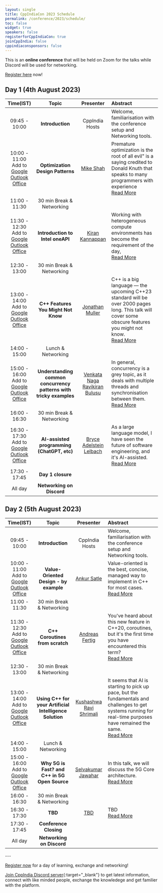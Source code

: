 ```yaml
---
layout: single
title: CppIndiaCon 2023 Schedule
permalink: /conference/2023/schedule/
toc: false
widget: true
speakers: false
registerforCppIndiaCon: true
joinCppIndia: false
cppindiaconsponsors: false
---
```

<!-- TODO: Change the time slots without 15 min breaks. If agreed add a seperate line for break -->
<!-- <a href="/conference/2022/invites/invite2022_inbal.ics" id="session-invite" style="display:none;">
    <img src="\assets\images\SessionPost\session_invite.png" alt="Add to Calendar" title="Add this talk to Calendar">
</a> -->

This is an **online conference** that will be held on Zoom for the talks while Discord will be used for networking. 

[Register here](/conference/2023/CppIndiaCon-reg-form/) now!

<h2> Day 1 (4th August 2023)</h2>

<table>
  <thead>
    <tr>
      <th style="text-align: center">Time(IST)</th>
      <th style="text-align: center">Topic</th>
      <th style="text-align: center">Presenter</th>
      <th style="text-align: left">Abstract</th>
    </tr>
  </thead>
  <tbody>
    <tr>
      <td style="text-align: center">09:45 - 10:00<br></td>
      <td style="text-align: center"><strong>Introduction</strong></td>
      <td style="text-align: center">CppIndia Hosts</td>
      <td style="text-align: left">Welcome, familiarisation with the conference setup and Networking tools.</td>
    </tr>
    <tr>
      <td style="text-align: center">10:00 - 11:00 <br>Add to 
        <a href="https://calendar.google.com/calendar/render?action=TEMPLATE&dates=20230804T043000Z%2F20230804T053000Z&details=Register%20for%20CppIndiaCon%202023%20to%20join%20the%20talk%20https%3A%2F%2Fwww.cppindia.co.in%2Fconference%2F2023%2FCppIndiaCon-reg-form%2F%20&location=Zoom%20Virtual&text=%5BCppIndiaCon%202023%5D%20Optimization%20Design%20Patterns%20by%20Mike%20Shah" target="_blank" style="text-decoration: underline;" title="Save Event in my Calendar">Google</a><br>
        <a href="https://outlook.live.com/calendar/0/action/compose?body=Register%20for%20CppIndiaCon%202023%20to%20join%20the%20talk%20https%3A%2F%2Fwww.cppindia.co.in%2Fconference%2F2023%2FCppIndiaCon-reg-form%2F%20&enddt=2023-08-04T05%3A30%3A00%2B00%3A00&location=Zoom%20Virtual&path=%2Fcalendar%2Faction%2Fcompose&rru=addevent&startdt=2023-08-04T04%3A30%3A00%2B00%3A00&subject=%5BCppIndiaCon%202023%5D%20Optimization%20Design%20Patterns%20by%20Mike%20Shah" target="_blank" style="text-decoration: underline;" title="Save Event in my Calendar">Outlook</a><br>
        <a href="https://outlook.office.com/calendar/0/action/compose?body=Register%20for%20CppIndiaCon%202023%20to%20join%20the%20talk%20https%3A%2F%2Fwww.cppindia.co.in%2Fconference%2F2023%2FCppIndiaCon-reg-form%2F%20&enddt=2023-08-04T05%3A30%3A00%2B00%3A00&location=Zoom%20Virtual&path=%2Fcalendar%2Faction%2Fcompose&rru=addevent&startdt=2023-08-04T04%3A30%3A00%2B00%3A00&subject=%5BCppIndiaCon%202023%5D%20Optimization%20Design%20Patterns%20by%20Mike%20Shah" target="_blank" style="text-decoration: underline;" title="Save Event in my Calendar">Office</a><!--Change here-->
      </td>
      <td style="text-align: center"><strong>Optimization Design Patterns</strong></td>
      <td style="text-align: center"><a href="/conference/2023/speakers/mike/">Mike Shah</a></td>
      <td style="text-align: left">
      Premature optimization is the root of all evil" is a saying credited to Donald Knuth that speaks to many programmers with experience <span id="hidden-first" style="display:none">-- nut anecdotally I have observed folks overlooking the next sentence stating: "Yet we should not pass up our opportunities in that critical 3%". In this talk, the audience will be introduced to some common optimization design patterns. I will discuss precomputation, lazy versus eager evaluation, batching, caching, specialization, hinting, hashing, and using your compiler among 'optimization design patterns' that every programmer should be aware of. Examples will be demonstrated in Modern C++, and the goal is for the audience to leave feeling comfortable implementing each optimization design pattern to improve performance of their code.
      </span>
      <a href="#read-more-first" id="read-more-first" style="display:block">Read More</a>
      <a href="#read-less-first" id="read-less-first" style="display:none">Read Less</a>
      </td>
    </tr>
    <tr>
      <td style="text-align: center">11:00 - 11:30</td>
      <td style="text-align: center">30 min Break &amp; Networking</td>
      <td style="text-align: center">&nbsp;</td>
      <td style="text-align: left">&nbsp;</td>
    </tr>
    <tr>
      <td style="text-align: center">11:30 - 12:30 <br>
      Add to 
        <a href="https://calendar.google.com/calendar/render?action=TEMPLATE&dates=20230804T060000Z%2F20230804T070000Z&details=Register%20for%20CppIndiaCon%202023%20to%20join%20the%20talk%20https%3A%2F%2Fwww.cppindia.co.in%2Fconference%2F2023%2FCppIndiaCon-reg-form%2F%20&location=Zoom%20Virtual&text=%5BCppIndiaCon%202023%5D%20Introduction%20to%20Intel%20oneAPI%20by%20Kiran%20Kannappan" target="_blank" style="text-decoration: underline;" title="Save Event in my Calendar">Google</a><br>
        <a href="https://outlook.live.com/calendar/0/action/compose?body=Register%20for%20CppIndiaCon%202023%20to%20join%20the%20talk%20https%3A%2F%2Fwww.cppindia.co.in%2Fconference%2F2023%2FCppIndiaCon-reg-form%2F%20&enddt=2023-08-04T07%3A00%3A00%2B00%3A00&location=Zoom%20Virtual&path=%2Fcalendar%2Faction%2Fcompose&rru=addevent&startdt=2023-08-04T06%3A00%3A00%2B00%3A00&subject=%5BCppIndiaCon%202023%5D%20Introduction%20to%20Intel%20oneAPI%20by%20Kiran%20Kannappan" target="_blank" style="text-decoration: underline;" title="Save Event in my Calendar">Outlook</a><br>
        <a href="https://outlook.office.com/calendar/0/action/compose?body=Register%20for%20CppIndiaCon%202023%20to%20join%20the%20talk%20https%3A%2F%2Fwww.cppindia.co.in%2Fconference%2F2023%2FCppIndiaCon-reg-form%2F%20&enddt=2023-08-04T07%3A00%3A00%2B00%3A00&location=Zoom%20Virtual&path=%2Fcalendar%2Faction%2Fcompose&rru=addevent&startdt=2023-08-04T06%3A00%3A00%2B00%3A00&subject=%5BCppIndiaCon%202023%5D%20Introduction%20to%20Intel%20oneAPI%20by%20Kiran%20Kannappan" target="_blank" style="text-decoration: underline;" title="Save Event in my Calendar">Office</a>
      </td>
      <td style="text-align: center"><strong>Introduction to Intel oneAPI</strong></td>
      <td style="text-align: center"><a href="/conference/2023/speakers/kiran/">Kiran Kannappan</a></td>
      <td style="text-align: left">
      Working with heterogeneous compute environments has become the requirement of the day, <span id="hidden-second" style="display:none"> the ecosystem needed like programming languages, optimization tools still remain different requiring code rewrites. oneAPI an industry initiative by Intel, makes a bold attempt to bridge this gap, providing a unified development system to enhance productivity. Intel also provides oneAPI tools, to work with various compute hardware with one point of entry. This is the language SYCL/DPC++ (Data Parallel C++)
      </span>
      <a href="#read-more-second" id="read-more-second" style="display:block">Read More</a>
      <a href="#read-less-second" id="read-less-second" style="display:none">Read Less</a>
      </td>
    </tr>
    <tr>
      <td style="text-align: center">12:30 - 13:00</td>
      <td style="text-align: center">30 min Break &amp; Networking</td>
      <td style="text-align: center">&nbsp;</td>
      <td style="text-align: left">&nbsp;</td>
    </tr>
    <tr>
      <td style="text-align: center">13:00 - 14:00 <br>Add to 
        <a href="https://calendar.google.com/calendar/render?action=TEMPLATE&dates=20230804T073000Z%2F20230804T083000Z&details=Register%20for%20CppIndiaCon%202023%20to%20join%20the%20talk%20https%3A%2F%2Fwww.cppindia.co.in%2Fconference%2F2023%2FCppIndiaCon-reg-form%2F%20&location=Zoom%20Virtual&text=%5BCppIndiaCon%202023%5D%20C%2B%2B%20Features%20You%20Might%20Not%20Know%20by%20Jonathan%20Muller" target="_blank" style="text-decoration: underline;" title="Save Event in my Calendar">Google</a><br>
        <a href="https://outlook.live.com/calendar/0/action/compose?body=Register%20for%20CppIndiaCon%202023%20to%20join%20the%20talk%20https%3A%2F%2Fwww.cppindia.co.in%2Fconference%2F2023%2FCppIndiaCon-reg-form%2F%20&enddt=2023-08-04T08%3A30%3A00%2B00%3A00&location=Zoom%20Virtual&path=%2Fcalendar%2Faction%2Fcompose&rru=addevent&startdt=2023-08-04T07%3A30%3A00%2B00%3A00&subject=%5BCppIndiaCon%202023%5D%20C%2B%2B%20Features%20You%20Might%20Not%20Know%20by%20Jonathan%20Muller" target="_blank" style="text-decoration: underline;" title="Save Event in my Calendar">Outlook</a><br>
        <a href="https://outlook.office.com/calendar/0/action/compose?body=Register%20for%20CppIndiaCon%202023%20to%20join%20the%20talk%20https%3A%2F%2Fwww.cppindia.co.in%2Fconference%2F2023%2FCppIndiaCon-reg-form%2F%20&enddt=2023-08-04T08%3A30%3A00%2B00%3A00&location=Zoom%20Virtual&path=%2Fcalendar%2Faction%2Fcompose&rru=addevent&startdt=2023-08-04T07%3A30%3A00%2B00%3A00&subject=%5BCppIndiaCon%202023%5D%20C%2B%2B%20Features%20You%20Might%20Not%20Know%20by%20Jonathan%20Muller" target="_blank" style="text-decoration: underline;" title="Save Event in my Calendar">Office</a>
      </td>
      <td style="text-align: center"><strong>C++ Features You Might Not Know</strong></td>
      <td style="text-align: center"><a href="/conference/2023/speakers/jonathan/">Jonathan Muller</a></td>
      <td style="text-align: left">
      C++ is a big language — the upcoming C++23 standard will be over 2000 pages long. This talk will cover some obscure features you might not know. <span id="hidden-third" style="display:none"> We will cover strange syntax like commutative array indexing and complicated declarators, surprising cases of undefined behavior in frequently used operators contrasted with a surprising lack of undefined behavior in operations that really shouldn't work, overlooked language facilities — some of them actually useful, and half-forgotten standard library functions — some of them for good reason.<br> 
      For each feature, we will talk about the what, the why, and how you can use it to write better (or much, *much* worse) C++ programs.  
      </span>
      <a href="#read-more-third" id="read-more-third" style="display:block">Read More</a>
      <a href="#read-less-third" id="read-less-third" style="display:none">Read Less</a>
      </td>
    </tr>
    <tr>
      <td style="text-align: center">14:00 - 15:00 </td>
      <td style="text-align: center">Lunch &amp; Networking</td>
      <td style="text-align: center">&nbsp;</td>
      <td style="text-align: left">&nbsp;</td>
    </tr>
    <tr>
      <td style="text-align: center">15:00 - 16:00 <br>Add to 
        <a href="https://calendar.google.com/calendar/render?action=TEMPLATE&dates=20230804T093000Z%2F20230804T103000Z&details=Register%20for%20CppIndiaCon%202023%20to%20join%20the%20talk%20https%3A%2F%2Fwww.cppindia.co.in%2Fconference%2F2023%2FCppIndiaCon-reg-form%2F%20&location=Zoom%20Virtual&text=%5BCppIndiaCon%202023%5D%20Understanding%20common%20concurrency%20patterns%20with%20tricky%20examples%20by%20Venkata%20Naga%20Ravikiran%20Bulusu" target="_blank" style="text-decoration: underline;" title="Save Event in my Calendar">Google</a><br>
        <a href="https://outlook.live.com/calendar/0/action/compose?body=Register%20for%20CppIndiaCon%202023%20to%20join%20the%20talk%20https%3A%2F%2Fwww.cppindia.co.in%2Fconference%2F2023%2FCppIndiaCon-reg-form%2F%20&enddt=2023-08-04T10%3A30%3A00%2B00%3A00&location=Zoom%20Virtual&path=%2Fcalendar%2Faction%2Fcompose&rru=addevent&startdt=2023-08-04T09%3A30%3A00%2B00%3A00&subject=%5BCppIndiaCon%202023%5D%20Understanding%20common%20concurrency%20patterns%20with%20tricky%20examples%20by%20Venkata%20Naga%20Ravikiran%20Bulusu" target="_blank" style="text-decoration: underline;" title="Save Event in my Calendar">Outlook</a><br>
        <a href="https://outlook.office.com/calendar/0/action/compose?body=Register%20for%20CppIndiaCon%202023%20to%20join%20the%20talk%20https%3A%2F%2Fwww.cppindia.co.in%2Fconference%2F2023%2FCppIndiaCon-reg-form%2F%20&enddt=2023-08-04T10%3A30%3A00%2B00%3A00&location=Zoom%20Virtual&path=%2Fcalendar%2Faction%2Fcompose&rru=addevent&startdt=2023-08-04T09%3A30%3A00%2B00%3A00&subject=%5BCppIndiaCon%202023%5D%20Understanding%20common%20concurrency%20patterns%20with%20tricky%20examples%20by%20Venkata%20Naga%20Ravikiran%20Bulusu" target="_blank" style="text-decoration: underline;" title="Save Event in my Calendar">Office</a>
      </td>
      <td style="text-align: center"><strong>Understanding common concurrency patterns with tricky examples</strong></td>
      <td style="text-align: center"><a href="/conference/2023/speakers/ravikiran/">Venkata Naga Ravikiran Bulusu</a></td>
      <td style="text-align: left">
      In general, concurrency is a grey topic, as it deals with multiple threads and synchronisation between them. <span id="hidden-fourth" style="display:none"> 
      In my talk, I would focus on a few tricky Inter Process Communication (IPC) scenarios/examples from old linux literature.
      Discuss ways to solve them using modern C++ techniques and tools to analyze the concurrency in depth.
      </span>
      <a href="#read-more-fourth" id="read-more-fourth" style="display:block">Read More</a>
      <a href="#read-less-fourth" id="read-less-fourth" style="display:none">Read Less</a>
      </td>
    </tr>
    <tr>
      <td style="text-align: center">16:00 - 16:30 </td>
      <td style="text-align: center">30 min Break &amp; Networking</td>
      <td style="text-align: center">&nbsp;</td>
      <td style="text-align: left">&nbsp;</td>
    </tr>
    <tr>
      <td style="text-align: center">16:30 - 17:30 <br>Add to 
        <a href="https://calendar.google.com/calendar/render?action=TEMPLATE&dates=20230804T110000Z%2F20230804T120000Z&details=Register%20for%20CppIndiaCon%202023%20to%20join%20the%20talk%20https%3A%2F%2Fwww.cppindia.co.in%2Fconference%2F2023%2FCppIndiaCon-reg-form%2F%20&location=Zoom%20Virtual&text=%5BCppIndiaCon%202023%5D%20AI-assisted%20programming%20%28ChatGPT%2C%20etc%29%20by%20Bryce%20Adelstein%20Lelbachu" target="_blank" style="text-decoration: underline;" title="Save Event in my Calendar">Google</a><br>
        <a href="https://outlook.live.com/calendar/0/action/compose?body=Register%20for%20CppIndiaCon%202023%20to%20join%20the%20talk%20https%3A%2F%2Fwww.cppindia.co.in%2Fconference%2F2023%2FCppIndiaCon-reg-form%2F%20&enddt=2023-08-04T12%3A00%3A00%2B00%3A00&location=Zoom%20Virtual&path=%2Fcalendar%2Faction%2Fcompose&rru=addevent&startdt=2023-08-04T11%3A00%3A00%2B00%3A00&subject=%5BCppIndiaCon%202023%5D%20AI-assisted%20programming%20%28ChatGPT%2C%20etc%29%20by%20Bryce%20Adelstein%20Lelbach" target="_blank" style="text-decoration: underline;" title="Save Event in my Calendar">Outlook</a><br>
        <a href="https://outlook.office.com/calendar/0/action/compose?body=Register%20for%20CppIndiaCon%202023%20to%20join%20the%20talk%20https%3A%2F%2Fwww.cppindia.co.in%2Fconference%2F2023%2FCppIndiaCon-reg-form%2F%20&enddt=2023-08-04T12%3A00%3A00%2B00%3A00&location=Zoom%20Virtual&path=%2Fcalendar%2Faction%2Fcompose&rru=addevent&startdt=2023-08-04T11%3A00%3A00%2B00%3A00&subject=%5BCppIndiaCon%202023%5D%20AI-assisted%20programming%20%28ChatGPT%2C%20etc%29%20by%20Bryce%20Adelstein%20Lelbach" target="_blank" style="text-decoration: underline;" title="Save Event in my Calendar">Office</a>
      </td>
      <td style="text-align: center"><strong>AI-assisted programming (ChatGPT, etc)</strong></td>
      <td style="text-align: center"><a href="/conference/2023/speakers/bryce/">Bryce Adelstein Lelbach </a></td>
      <td style="text-align: left">
      As a large language model, I have seen the future of software engineering, and it's AI-assisted. <span id="hidden-fifth" style="display:none"> Welcome to the world of AI-Assisted Software Engineering. In this talk, my colleague Bryce will present an overview of the latest AI tools that are revolutionizing the way software engineers write code and solve problems, with a special focus on how these tools can benefit C++ developers.<br>
      The emergence of large language models like GPT has opened up exciting new possibilities in software engineering. Tools like GitHub Copilot have shown that AI can be a game-changer for code generation, helping developers write code faster and more efficiently than ever before. Meanwhile, AI-powered root-cause analysis tools like ChatDBG, cwhy, and profilers can help developers identify and fix problems in their code more quickly and accurately than ever before.<br>
      AI-assisted software engineering will transform the way developers work, making it easier to write better code. Bryce and I are excited about the potential of these tools to evolve the way we build software, and we're thrilled to share our insights with you at this C++ conference. So come join us and let's explore the future of software engineering together!<br>
      [ Note: This abstract was co-authored by GPT-4. ]
      </span>
      <a href="#read-more-fifth" id="read-more-fifth" style="display:block">Read More</a>
      <a href="#read-less-fifth" id="read-less-fifth" style="display:none">Read Less</a>
      </td>
    </tr>
    <tr>
      <td style="text-align: center">17:30 - 17:45 </td>
      <td style="text-align: center"><strong>Day 1 closure</strong></td>
      <td style="text-align: center">&nbsp;</td>
      <td style="text-align: left">&nbsp;</td>
    </tr>
    <tr>
      <td style="text-align: center">All day</td>
      <td style="text-align: center"><strong>Networking on Discord</strong></td>
      <td style="text-align: center">&nbsp;</td>
      <td style="text-align: left">&nbsp;</td>
    </tr>
  </tbody>
</table>

<!-- ============================================ -->
<h2> Day 2 (5th August 2023)</h2>

<table>
  <thead>
    <tr>
      <th style="text-align: center">Time(IST)</th>
      <th style="text-align: center">Topic</th>
      <th style="text-align: center">Presenter</th>
      <th style="text-align: left">Abstract</th>
    </tr>
  </thead>
  <tbody>
    <tr>
      <td style="text-align: center">09:45 - 10:00<br></td>
      <td style="text-align: center"><strong>Introduction</strong></td>
      <td style="text-align: center">CppIndia Hosts</td>
      <td style="text-align: left">Welcome, familiarisation with the conference setup and Networking tools.</td>
    </tr>
    <tr>
      <td style="text-align: center">10:00 - 11:00 <br>Add to 
        <a href="https://calendar.google.com/calendar/render?action=TEMPLATE&dates=20230805T043000Z%2F20230805T053000Z&details=Register%20for%20CppIndiaCon%202023%20to%20join%20the%20talk%20https%3A%2F%2Fwww.cppindia.co.in%2Fconference%2F2023%2FCppIndiaCon-reg-form%2F%20&location=Zoom%20Virtual&text=%5BCppIndiaCon%202023%5D%20Value-Oriented%20Design%20-%20by%20example%20by%20Ankur%20Satle" target="_blank" style="text-decoration: underline;" title="Save Event in my Calendar">Google</a><br>
        <a href="https://outlook.live.com/calendar/0/action/compose?body=Register%20for%20CppIndiaCon%202023%20to%20join%20the%20talk%20https%3A%2F%2Fwww.cppindia.co.in%2Fconference%2F2023%2FCppIndiaCon-reg-form%2F%20&enddt=2023-08-05T05%3A30%3A00%2B00%3A00&location=Zoom%20Virtual&path=%2Fcalendar%2Faction%2Fcompose&rru=addevent&startdt=2023-08-05T04%3A30%3A00%2B00%3A00&subject=%5BCppIndiaCon%202023%5D%20Value-Oriented%20Design%20-%20by%20example%20by%20Ankur%20Satle" target="_blank" style="text-decoration: underline;" title="Save Event in my Calendar">Outlook</a><br>
        <a href="https://outlook.office.com/calendar/0/action/compose?body=Register%20for%20CppIndiaCon%202023%20to%20join%20the%20talk%20https%3A%2F%2Fwww.cppindia.co.in%2Fconference%2F2023%2FCppIndiaCon-reg-form%2F%20&enddt=2023-08-05T05%3A30%3A00%2B00%3A00&location=Zoom%20Virtual&path=%2Fcalendar%2Faction%2Fcompose&rru=addevent&startdt=2023-08-05T04%3A30%3A00%2B00%3A00&subject=%5BCppIndiaCon%202023%5D%20Value-Oriented%20Design%20-%20by%20example%20by%20Ankur%20Satle" target="_blank" style="text-decoration: underline;" title="Save Event in my Calendar">Office</a>
      </td>
      <td style="text-align: center"><strong>Value-Oriented Design - by example</strong></td>
      <td style="text-align: center"><a href="/conference/2023/speakers/ankur/">Ankur Satle
      </a></td>
      <td style="text-align: left">
      Value-oriented is the best, concise, managed way to implement in C++ for most cases. <span id="hidden-sixth" style="display:none"> We will discuss in this session how we can unlearn old ways of manually doing things & costs that object-oriented approaches levy on us with simplicity, correctness, compiler-generated ways of value-oriented programming. The practical examples are intended to drive home this approach in practical scenarios.  
      </span>
      <a href="#read-more-sixth" id="read-more-sixth" style="display:block">Read More</a>
      <a href="#read-less-sixth" id="read-less-sixth" style="display:none">Read Less</a>
      </td>
    </tr>
    <tr>
      <td style="text-align: center">11:00 - 11:30 </td>
      <td style="text-align: center">30 min Break &amp; Networking</td>
      <td style="text-align: center">&nbsp;</td>
      <td style="text-align: left">&nbsp;</td>
    </tr>
    <tr>
      <td style="text-align: center">11:30 - 12:30 <br>Add to 
        <a href="https://calendar.google.com/calendar/render?action=TEMPLATE&dates=20230805T060000Z%2F20230805T070000Z&details=Register%20for%20CppIndiaCon%202023%20to%20join%20the%20talk%20https%3A%2F%2Fwww.cppindia.co.in%2Fconference%2F2023%2FCppIndiaCon-reg-form%2F%20&location=Zoom%20Virtual&text=%5BCppIndiaCon%202023%5D%20C%2B%2B%20Coroutines%20from%20scratch%20by%20Andreas%20Fertig" target="_blank" style="text-decoration: underline;" title="Save Event in my Calendar">Google</a><br>
        <a href="https://outlook.live.com/calendar/0/action/compose?body=Register%20for%20CppIndiaCon%202023%20to%20join%20the%20talk%20https%3A%2F%2Fwww.cppindia.co.in%2Fconference%2F2023%2FCppIndiaCon-reg-form%2F%20&enddt=2023-08-05T07%3A00%3A00%2B00%3A00&location=Zoom%20Virtual&path=%2Fcalendar%2Faction%2Fcompose&rru=addevent&startdt=2023-08-05T06%3A00%3A00%2B00%3A00&subject=%5BCppIndiaCon%202023%5D%20C%2B%2B%20Coroutines%20from%20scratch%20by%20Andreas%20Fertig" target="_blank" style="text-decoration: underline;" title="Save Event in my Calendar">Outlook</a><br>
        <a href="https://outlook.office.com/calendar/0/action/compose?body=Register%20for%20CppIndiaCon%202023%20to%20join%20the%20talk%20https%3A%2F%2Fwww.cppindia.co.in%2Fconference%2F2023%2FCppIndiaCon-reg-form%2F%20&enddt=2023-08-05T07%3A00%3A00%2B00%3A00&location=Zoom%20Virtual&path=%2Fcalendar%2Faction%2Fcompose&rru=addevent&startdt=2023-08-05T06%3A00%3A00%2B00%3A00&subject=%5BCppIndiaCon%202023%5D%20C%2B%2B%20Coroutines%20from%20scratch%20by%20Andreas%20Fertig" target="_blank" style="text-decoration: underline;" title="Save Event in my Calendar">Office</a>
      </td>
      <td style="text-align: center"><strong>C++ Coroutines from scratch</strong></td>
      <td style="text-align: center"><a href="/conference/2023/speakers/andreas/">Andreas Fertig</a></td>
      <td style="text-align: left">
      You've heard about this new feature in C++20, coroutines, but it's the first time you have encountered this term? <span id="hidden-seventh" style="display:none">  Then this talk is what you're looking for. We start from the beginning with just "normal" functions. Next, we introduce coroutines. 
      Using them, we explore the various customization points C++ offers. We look at what the new keywords co_await, co_yield, and co_return are for. 
      Sadly, we also have to talk about how to write a generator for a coroutine since there is no STL part for that in C++20. 
      Another distinction we make is between cooperative and preemptive multitasking, opening the door for another beauty of coroutines, why we don't need locks. 
      By the end of this talk, you've learned what coroutines are and where you can use them.  
      </span>
      <a href="#read-more-seventh" id="read-more-seventh" style="display:block">Read More</a>
      <a href="#read-less-seventh" id="read-less-seventh" style="display:none">Read Less</a>
      </td>
    </tr>
    <tr>
      <td style="text-align: center">12:30 - 13:00</td>
      <td style="text-align: center">30 min Break &amp; Networking</td>
      <td style="text-align: center">&nbsp;</td>
      <td style="text-align: left">&nbsp;</td>
    </tr>
    <tr>
      <td style="text-align: center">13:00 - 14:00 <br><!--Change here-->Add to 
        <a href="https://calendar.google.com/calendar/render?action=TEMPLATE&dates=20230805T073000Z%2F20230805T083000Z&details=Register%20for%20CppIndiaCon%202023%20to%20join%20the%20talk%20https%3A%2F%2Fwww.cppindia.co.in%2Fconference%2F2023%2FCppIndiaCon-reg-form%2F%20&location=Zoom%20Virtual&text=%5BCppIndiaCon%202023%5D%20Using%20C%2B%2B%20for%20your%20Artificial%20Intelligence%20Solution%20by%20Kushashwa%20Ravi%20Shrimali" target="_blank" style="text-decoration: underline;" title="Save Event in my Calendar">Google</a><br>
        <a href="https://outlook.live.com/calendar/0/action/compose?body=Register%20for%20CppIndiaCon%202023%20to%20join%20the%20talk%20https%3A%2F%2Fwww.cppindia.co.in%2Fconference%2F2023%2FCppIndiaCon-reg-form%2F%20&enddt=2023-08-05T08%3A30%3A00%2B00%3A00&location=Zoom%20Virtual&path=%2Fcalendar%2Faction%2Fcompose&rru=addevent&startdt=2023-08-05T07%3A30%3A00%2B00%3A00&subject=%5BCppIndiaCon%202023%5D%20Using%20C%2B%2B%20for%20your%20Artificial%20Intelligence%20Solution%20by%20Kushashwa%20Ravi%20Shrimali" target="_blank" style="text-decoration: underline;" title="Save Event in my Calendar">Outlook</a><br>
        <a href="https://outlook.office.com/calendar/0/action/compose?body=Register%20for%20CppIndiaCon%202023%20to%20join%20the%20talk%20https%3A%2F%2Fwww.cppindia.co.in%2Fconference%2F2023%2FCppIndiaCon-reg-form%2F%20&enddt=2023-08-05T08%3A30%3A00%2B00%3A00&location=Zoom%20Virtual&path=%2Fcalendar%2Faction%2Fcompose&rru=addevent&startdt=2023-08-05T07%3A30%3A00%2B00%3A00&subject=%5BCppIndiaCon%202023%5D%20Using%20C%2B%2B%20for%20your%20Artificial%20Intelligence%20Solution%20by%20Kushashwa%20Ravi%20Shrimali" target="_blank" style="text-decoration: underline;" title="Save Event in my Calendar">Office</a>
      </td>
      <td style="text-align: center"><strong>Using C++ for your Artificial Intelligence Solution</strong></td>
      <td style="text-align: center"><a href="/conference/2023/speakers/ravi/">Kushashwa Ravi Shrimali</a></td>
      <td style="text-align: left">
      It seems that AI is starting to pick up pace, but the fundamentals and challenges to get systems running for real-time purposes have remained the same. <span id="hidden-eighth" style="display:none">  While Python has surely been the go-to language to train huge AI models, the ability of C++ to efficiently implement the protocols and perform the inference hasn't declined. From deploying models, communicating the data payload with cloud services, to efficiently merging with other pipelines in a product, C++ can do an amazing job. It's a fact, that the journey from having trained a model to detect accidents from a traffic feed to deploying the model in real-time in a traffic light system, is not so smooth. These times demand immediate results with decent accuracy, and hence performance is also a fair factor to judge a system's success. Using C++ for AI systems can help optimize the memory usage and performance. Consider a scenario of a traffic light detection based braking system. For a car driving at 30-40 km/h, a couple of additional seconds in model inference can pass or fail your entire ADAS function from the customer's perspective, irrespective of how good your model is. Storing and performing inference on the real time data is also a challenge, and how and when to leverage the available resources in a system is a good knowledge to have. This talk aims to give the audience a detailed overview on how to use C++ for their Artificial Intelligence systems or pipelines. Just being generally aware about the possible alternatives, goes a long way, and this talk will just do that. 
      </span>
      <a href="#read-more-eighth" id="read-more-eighth" style="display:block">Read More</a>
      <a href="#read-less-eighth" id="read-less-eighth" style="display:none">Read Less</a>
      </td>
    </tr>
    <tr>
      <td style="text-align: center">14:00 - 15:00</td>
      <td style="text-align: center">Lunch &amp; Networking</td>
      <td style="text-align: center">&nbsp;</td>
      <td style="text-align: left">&nbsp;</td>
    </tr>
    <tr>
      <td style="text-align: center">15:00 - 16:00 <br><!--Change here-->Add to 
        <a href="https://calendar.google.com/calendar/render?action=TEMPLATE&dates=20230805T093000Z%2F20230805T103000Z&details=Register%20for%20CppIndiaCon%202023%20to%20join%20the%20talk%20https%3A%2F%2Fwww.cppindia.co.in%2Fconference%2F2023%2FCppIndiaCon-reg-form%2F%20&location=Zoom%20Virtual&text=%5BCppIndiaCon%202023%5D%20Why%205G%20is%20Fast%3F%20and%20C%2B%2B%20in%205G%20Open%20Source%20by%20Selvakumar%20Jawahar" target="_blank" style="text-decoration: underline;" title="Save Event in my Calendar">Google</a><br>
        <a href="https://outlook.live.com/calendar/0/action/compose?body=Register%20for%20CppIndiaCon%202023%20to%20join%20the%20talk%20https%3A%2F%2Fwww.cppindia.co.in%2Fconference%2F2023%2FCppIndiaCon-reg-form%2F%20&enddt=2023-08-05T10%3A30%3A00%2B00%3A00&location=Zoom%20Virtual&path=%2Fcalendar%2Faction%2Fcompose&rru=addevent&startdt=2023-08-05T09%3A30%3A00%2B00%3A00&subject=%5BCppIndiaCon%202023%5D%20Why%205G%20is%20Fast%3F%20and%20C%2B%2B%20in%205G%20Open%20Source%20by%20Selvakumar%20Jawahar" target="_blank" style="text-decoration: underline;" title="Save Event in my Calendar">Outlook</a><br>
        <a href="https://outlook.office.com/calendar/0/action/compose?body=Register%20for%20CppIndiaCon%202023%20to%20join%20the%20talk%20https%3A%2F%2Fwww.cppindia.co.in%2Fconference%2F2023%2FCppIndiaCon-reg-form%2F%20&enddt=2023-08-05T10%3A30%3A00%2B00%3A00&location=Zoom%20Virtual&path=%2Fcalendar%2Faction%2Fcompose&rru=addevent&startdt=2023-08-05T09%3A30%3A00%2B00%3A00&subject=%5BCppIndiaCon%202023%5D%20Why%205G%20is%20Fast%3F%20and%20C%2B%2B%20in%205G%20Open%20Source%20by%20Selvakumar%20Jawahar" target="_blank" style="text-decoration: underline;" title="Save Event in my Calendar">Office</a>
      </td>
      <td style="text-align: center"><strong>Why 5G is Fast? and C++ in 5G Open Source</strong></td>
      <td style="text-align: center"><a href="/conference/2023/speakers/selvakumar/">Selvakumar Jawahar</a></td>
      <td style="text-align: left">
      In this talk, we will discuss the 5G Core architecture. <span id="hidden-ninth" style="display:none"> 
       Also, we will introduce several open-source C++-based frameworks which implement 5G components. By the end of this talk, attendees will be able to understand how 5G Core architecture works, and it should motivate them to experiment with 5G libraries written in C++.  
      </span>
      <a href="#read-more-ninth" id="read-more-ninth" style="display:block">Read More</a>
      <a href="#read-less-ninth" id="read-less-ninth" style="display:none">Read Less</a>
      </td>
    </tr>
    <tr>
      <td style="text-align: center">16:00 - 16:30</td>
      <td style="text-align: center">30 min Break &amp; Networking</td>
      <td style="text-align: center">&nbsp;</td>
      <td style="text-align: left">&nbsp;</td>
    </tr>
    <tr>
      <td style="text-align: center">16:30 - 17:30</td>
      <td style="text-align: center"><strong>TBD</strong></td>
      <td style="text-align: center"><a href=" ">TBD </a></td>
      <td style="text-align: left">
      TBD <span id="hidden-tenth" style="display:none"> 
      </span>
      <a href="#read-more-tenth" id="read-more-tenth" style="display:block">Read More</a>
      <a href="#read-less-tenth" id="read-less-tenth" style="display:none">Read Less</a>
      </td>
    </tr>
    <tr>
      <td style="text-align: center">17:30 - 17:45</td>
      <td style="text-align: center"><strong>Conference Closing</strong></td>
      <td style="text-align: center">&nbsp;</td>
      <td style="text-align: left">&nbsp;</td>
    </tr>
    <tr>
      <td style="text-align: center">All day</td>
      <td style="text-align: center"><strong>Networking on Discord</strong></td>
      <td style="text-align: center">&nbsp;</td>
      <td style="text-align: left">&nbsp;</td>
    </tr>
  </tbody>
</table>
---

[Register now](/conference/2023/CppIndiaCon-reg-form/) for a day of learning, exchange and networking!

[Join CppIndia Discord server](https://discord.gg/Wz42tX5){:target="_blank"} to get latest information, connect with like minded people, exchange the knowledege and get familier with the platform.
<!-- Networking Tables will remain open on CppIndia **Discord server** for networking whole day. Please [join CppIndia discord channel](https://discord.gg/Wz42tX5){:target="_blank"}. -->

<script>
document.addEventListener('DOMContentLoaded', () => {
  document.getElementById('read-more-first').addEventListener('click', function() {
    read_more('hidden-first', 'read-more-first', 'read-less-first')
  });
  document.getElementById('read-less-first').addEventListener('click', function() {
    read_less('hidden-first', 'read-more-first', 'read-less-first')
  });

  document.getElementById('read-more-second').addEventListener('click', function() {
    read_more('hidden-second', 'read-more-second', 'read-less-second')
  });
  document.getElementById('read-less-second').addEventListener('click', function() {
    read_less('hidden-second', 'read-more-second', 'read-less-second')
  });

  document.getElementById('read-more-third').addEventListener('click', function() {
    read_more('hidden-third', 'read-more-third', 'read-less-third')
  });
  document.getElementById('read-less-third').addEventListener('click', function() {
    read_less('hidden-third', 'read-more-third', 'read-less-third')
  });

  document.getElementById('read-more-fourth').addEventListener('click', function() {
    read_more('hidden-fourth', 'read-more-fourth', 'read-less-fourth')
  });
  document.getElementById('read-less-fourth').addEventListener('click', function() {
    read_less('hidden-fourth', 'read-more-fourth', 'read-less-fourth')
  });

  document.getElementById('read-more-fifth').addEventListener('click', function() {
    read_more('hidden-fifth', 'read-more-fifth', 'read-less-fifth')
  });
  document.getElementById('read-less-fifth').addEventListener('click', function() {
    read_less('hidden-fifth', 'read-more-fifth', 'read-less-fifth')
  });
// ==========================
  document.getElementById('read-more-sixth').addEventListener('click', function() {
    read_more('hidden-sixth', 'read-more-sixth', 'read-less-sixth')
  });
  document.getElementById('read-less-sixth').addEventListener('click', function() {
    read_less('hidden-sixth', 'read-more-sixth', 'read-less-sixth')
  });

  document.getElementById('read-more-seventh').addEventListener('click', function() {
    read_more('hidden-seventh', 'read-more-seventh', 'read-less-seventh')
  });
  document.getElementById('read-less-seventh').addEventListener('click', function() {
    read_less('hidden-seventh', 'read-more-seventh', 'read-less-seventh')
  });

  document.getElementById('read-more-eighth').addEventListener('click', function() {
    read_more('hidden-eighth', 'read-more-eighth', 'read-less-eighth')
  });
  document.getElementById('read-less-eighth').addEventListener('click', function() {
    read_less('hidden-eighth', 'read-more-eighth', 'read-less-eighth')
  });

  document.getElementById('read-more-ninth').addEventListener('click', function() {
    read_more('hidden-ninth', 'read-more-ninth', 'read-less-ninth')
  });
  document.getElementById('read-less-fourth').addEventListener('click', function() {
    read_less('hidden-ninth', 'read-more-ninth', 'read-less-ninth')
  });

  document.getElementById('read-more-tenth').addEventListener('click', function() {
    read_more('hidden-tenth', 'read-more-tenth', 'read-less-tenth')
  });
  document.getElementById('read-less-tenth').addEventListener('click', function() {
    read_less('hidden-tenth', 'read-more-tenth', 'read-less-tenth')
  });
});
</script>
